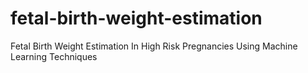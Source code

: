 # fetal-birth-weight-estimation
Fetal Birth Weight Estimation In High Risk Pregnancies Using Machine Learning Techniques
